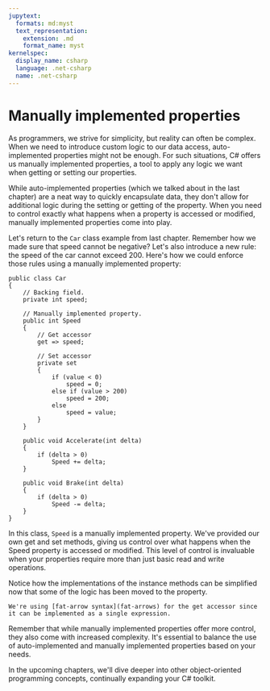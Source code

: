 ```yaml
---
jupytext:
  formats: md:myst
  text_representation:
    extension: .md
    format_name: myst
kernelspec:
  display_name: csharp
  language: .net-csharp
  name: .net-csharp
---
```


# Manually implemented properties

As programmers, we strive for simplicity, but reality can often be complex. When we need to introduce custom logic to our data access, auto-implemented properties might not be enough. For such situations, C# offers us manually implemented properties, a tool to apply any logic we want when getting or setting our properties.

While auto-implemented properties (which we talked about in the last chapter) are a neat way to quickly encapsulate data, they don't allow for additional logic during the setting or getting of the property. When you need to control exactly what happens when a property is accessed or modified, manually implemented properties come into play.

Let's return to the `Car` class example from last chapter. Remember how we made sure that speed cannot be negative? Let's also introduce a new rule: the speed of the car cannot exceed 200. Here's how we could enforce those rules using a manually implemented property:

```{code-cell}
public class Car
{
    // Backing field.
    private int speed;

    // Manually implemented property.
    public int Speed
    {
        // Get accessor
        get => speed;

        // Set accessor
        private set
        {
            if (value < 0)
                speed = 0;
            else if (value > 200)
                speed = 200;
            else
                speed = value;
        }
    }

    public void Accelerate(int delta)
    {
        if (delta > 0)
            Speed += delta;
    }

    public void Brake(int delta)
    {
        if (delta > 0)
            Speed -= delta;
    }
}
```

In this class, `Speed` is a manually implemented property. We've provided our own get and set methods, giving us control over what happens when the Speed property is accessed or modified. This level of control is invaluable when your properties require more than just basic read and write operations.

Notice how the implementations of the instance methods can be simplified now that some of the logic has been moved to the property.

```{note}
We're using [fat-arrow syntax](fat-arrows) for the get accessor since it can be implemented as a single expression.
```

Remember that while manually implemented properties offer more control, they also come with increased complexity. It's essential to balance the use of auto-implemented and manually implemented properties based on your needs.

In the upcoming chapters, we'll dive deeper into other object-oriented programming concepts, continually expanding your C# toolkit.

